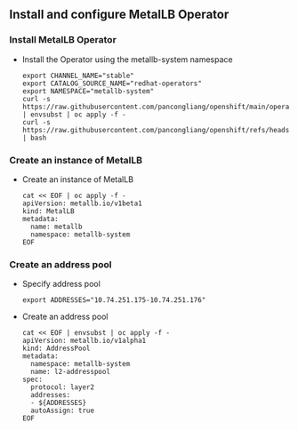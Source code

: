 ## Install and configure MetalLB Operator

### Install MetalLB Operator
* Install the Operator using the metallb-system namespace
  ```
  export CHANNEL_NAME="stable"
  export CATALOG_SOURCE_NAME="redhat-operators"
  export NAMESPACE="metallb-system"
  curl -s https://raw.githubusercontent.com/pancongliang/openshift/main/operator/metallb/operator.yaml | envsubst | oc apply -f -
  curl -s https://raw.githubusercontent.com/pancongliang/openshift/refs/heads/main/operator/approve_ip.sh | bash
  ```

### Create an instance of MetalLB
* Create an instance of MetalLB
  ```
  cat << EOF | oc apply -f -
  apiVersion: metallb.io/v1beta1
  kind: MetalLB
  metadata:
    name: metallb
    namespace: metallb-system
  EOF
  ```

### Create an address pool
* Specify address pool
  ```
  export ADDRESSES="10.74.251.175-10.74.251.176"
  ```
* Create an address pool
  ```
  cat << EOF | envsubst | oc apply -f -
  apiVersion: metallb.io/v1alpha1
  kind: AddressPool
  metadata:
    namespace: metallb-system
    name: l2-addresspool
  spec:
    protocol: layer2
    addresses:
    - ${ADDRESSES}
    autoAssign: true
  EOF
  ```
